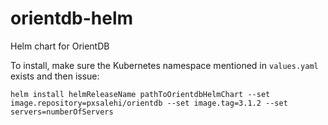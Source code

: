 # orientdb-helm
Helm chart for OrientDB

To install, make sure the Kubernetes namespace mentioned in `values.yaml` exists and then issue:

`helm install helmReleaseName pathToOrientdbHelmChart --set image.repository=pxsalehi/orientdb --set image.tag=3.1.2 --set servers=numberOfServers`
